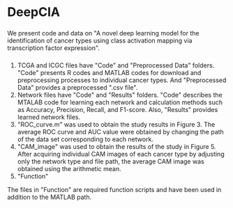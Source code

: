 # DeepCIA
###
We present code and data on "A novel deep learning model for the identification of cancer types using class activation mapping via transcription factor expression".

#####
1. TCGA and ICGC files have "Code" and "Preprocessed Data" folders. "Code" presents R codes and MATLAB codes for download and preprocessing processes to individual cancer types. And "Preprocessed Data" provides a preprocessed ".csv file".
2. Network files have "Code" and "Results" folders. "Code" describes the MTALAB code for learning each network and calculation methods such as Accuracy, Precision, Recall, and F1-score. Also, "Results" provides learned network files.
3. "ROC_curve.m" was used to obtain the study results in Figure 3. The average ROC curve and AUC value were obtained by changing the path of the data set corresponding to each network.
4. "CAM_image" was used to obtain the results of the study in Figure 5. After acquiring individual CAM images of each cancer type by adjusting only the network type and file path, the average CAM image was obtained using the arithmetic mean.
5. "Function"

The files in "Function" are required function scripts and have been used in addition to the MATLAB path.


